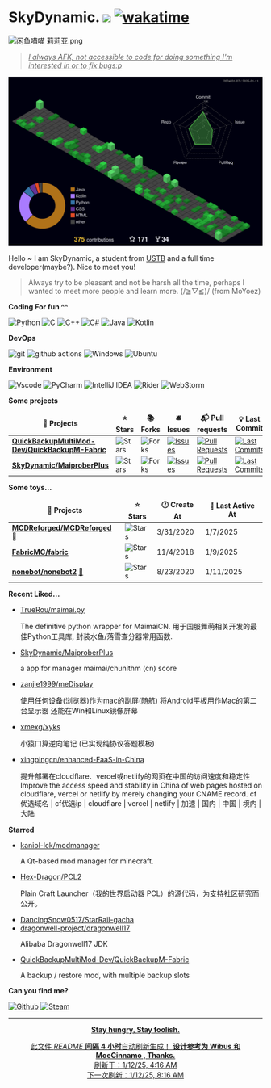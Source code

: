 # SkyDynamic. ![](https://visitor-badge.laobi.icu/badge?page_id=SkyDynamic.readme) [![wakatime](https://wakatime.com/badge/user/8809c781-96bb-4830-b1ca-39d0e4bcbaf1.svg)](https://wakatime.com/@8809c781-96bb-4830-b1ca-39d0e4bcbaf1)

![闲鱼喵喵 莉莉亚.png](https://s2.loli.net/2023/07/15/fBkF9ZoKgHDszUN.png)

> <u>*I always AFK, not accessible to code for doing something I'm interested in or to fix bugs:p*</u>

![meowmeowmeow](https://raw.githubusercontent.com/SkyDynamic/SkyDynamic/main/profile-3d-contrib/profile-night-green.svg)

Hello ~ I am SkyDynamic, a student from [USTB](https://www.ustb.edu.cn/) and a full time developer(maybe?). Nice to meet you!

> Always try to be pleasant and not be harsh all the time, perhaps I wanted to meet more people and learn more. (/≧▽≦)/ (from MoYoez)

**Coding For fun ^^**

<p>
  <img alt="Python" src="https://img.shields.io/badge/python-3670A0?style=for-the-badge&logo=python&logoColor=ffdd54">
  <img alt="C" src="https://img.shields.io/badge/c-%2300599C.svg?style=for-the-badge&logo=c&logoColor=white">
  <img alt="C++" src="https://img.shields.io/badge/C++-%2300599C.svg?style=for-the-badge&logo=c%2B%2B&logoColor=white">
  <img alt="C#" src="https://custom-icon-badges.demolab.com/badge/C%23-%23239120.svg?style=for-the-badge&logo=cshrp&logoColor=white">
  <img alt="Java" src="https://img.shields.io/badge/java-%23ED8B00.svg?style=for-the-badge&logo=openjdk&logoColor=white">
  <img alt="Kotlin" src="https://img.shields.io/badge/Kotlin-%237F52FF.svg?style=for-the-badge&logo=kotlin&logoColor=white">
</p>

**DevOps**

<p>
  <img alt="git" src="https://img.shields.io/badge/git-%23F05033.svg?style=for-the-badge&logo=git&logoColor=white" />
  <img alt="github actions" src="https://img.shields.io/badge/github%20actions-%232671E5.svg?style=for-the-badge&logo=githubactions&logoColor=white" />
  <img alt="Windows" src="https://img.shields.io/badge/Windows-0078D6?style=for-the-badge&logo=windows&logoColor=white">
  <img alt="Ubuntu" src="https://img.shields.io/badge/Ubuntu-E95420?style=for-the-badge&logo=ubuntu&logoColor=white" />
</p>

**Environment**

<p>
  <img alt="Vscode" src="https://img.shields.io/badge/Visual%20Studio%20Code-0078d7.svg?style=for-the-badge&logo=visual-studio-code&logoColor=white">
  <img alt="PyCharm" src="https://img.shields.io/badge/pycharm-143?style=for-the-badge&logo=pycharm&logoColor=black&color=black&labelColor=green">
  <img alt="IntelliJ IDEA" src="https://img.shields.io/badge/IntelliJIDEA-000000.svg?style=for-the-badge&logo=intellij-idea&logoColor=white">
  <img alt="Rider" src="https://img.shields.io/badge/Rider-000?style=for-the-badge&logo=rider&logoColor=fff">
  <img alt="WebStorm" src="https://img.shields.io/badge/WebStorm-000?style=for-the-badge&logo=webstorm&logoColor=fff">
</p>

**Some projects**

<table><thead align=center><tr border: none;><td><b>🎁 Projects</b></td><td><b>⭐ Stars</b></td><td><b>📚 Forks</b></td><td><b>🛎 Issues</b></td><td><b>📬 Pull requests</b></td><td><b>💡 Last Commit</b></td></tr></thead><tbody><tr><td><a href=https://github.com/QuickBackupMultiMod-Dev/QuickBackupM-Fabric><b>QuickBackupMultiMod-Dev/QuickBackupM-Fabric</b></a></td><td><img alt=Stars src="https://img.shields.io/github/stars/QuickBackupMultiMod-Dev/QuickBackupM-Fabric?style=flat-square&labelColor=343b41"></td><td><img alt=Forks src="https://img.shields.io/github/forks/QuickBackupMultiMod-Dev/QuickBackupM-Fabric?style=flat-square&labelColor=343b41"></td><td><a href=https://github.com/QuickBackupMultiMod-Dev/QuickBackupM-Fabric/issues target=_blank><img alt=Issues src="https://img.shields.io/github/issues/QuickBackupMultiMod-Dev/QuickBackupM-Fabric?style=flat-square&labelColor=343b41"></a></td><td><a href=https://github.com/QuickBackupMultiMod-Dev/QuickBackupM-Fabric/pulls target=_blank><img alt="Pull Requests"src="https://img.shields.io/github/issues-pr/QuickBackupMultiMod-Dev/QuickBackupM-Fabric?style=flat-square&labelColor=343b41"></a></td><td><a href=https://github.com/QuickBackupMultiMod-Dev/QuickBackupM-Fabric/commits target=_blank><img alt="Last Commits"src="https://img.shields.io/github/last-commit/QuickBackupMultiMod-Dev/QuickBackupM-Fabric?style=flat-square&labelColor=343b41"></a></td></tr><tr><td><a href=https://github.com/SkyDynamic/MaiproberPlus><b>SkyDynamic/MaiproberPlus</b></a></td><td><img alt=Stars src="https://img.shields.io/github/stars/SkyDynamic/MaiproberPlus?style=flat-square&labelColor=343b41"></td><td><img alt=Forks src="https://img.shields.io/github/forks/SkyDynamic/MaiproberPlus?style=flat-square&labelColor=343b41"></td><td><a href=https://github.com/SkyDynamic/MaiproberPlus/issues target=_blank><img alt=Issues src="https://img.shields.io/github/issues/SkyDynamic/MaiproberPlus?style=flat-square&labelColor=343b41"></a></td><td><a href=https://github.com/SkyDynamic/MaiproberPlus/pulls target=_blank><img alt="Pull Requests"src="https://img.shields.io/github/issues-pr/SkyDynamic/MaiproberPlus?style=flat-square&labelColor=343b41"></a></td><td><a href=https://github.com/SkyDynamic/MaiproberPlus/commits target=_blank><img alt="Last Commits"src="https://img.shields.io/github/last-commit/SkyDynamic/MaiproberPlus?style=flat-square&labelColor=343b41"></a></td></tr></tbody></table>

**Some toys...**

<table><thead align=center><tr border: none;><td><b>🎁 Projects</b></td><td><b>⭐ Stars</b></td><td><b>🕐 Create At</b></td><td><b>📅 Last Active At</b></td></tr></thead><tbody><tr><td><a href=https://github.com/MCDReforged/MCDReforged target=_blank><b>MCDReforged/MCDReforged</b></a> <a href=https://mcdreforged.com target=_blank>🔗</a></td><td><img alt=Stars src="https://img.shields.io/github/stars/MCDReforged/MCDReforged?style=flat-square&labelColor=343b41"></td><td>3/31/2020</td><td>1/7/2025</td></tr><tr><td><a href=https://github.com/FabricMC/fabric target=_blank><b>FabricMC/fabric</b></a></td><td><img alt=Stars src="https://img.shields.io/github/stars/FabricMC/fabric?style=flat-square&labelColor=343b41"></td><td>11/4/2018</td><td>1/9/2025</td></tr><tr><td><a href=https://github.com/nonebot/nonebot2 target=_blank><b>nonebot/nonebot2</b></a> <a href=https://nonebot.dev target=_blank>🔗</a></td><td><img alt=Stars src="https://img.shields.io/github/stars/nonebot/nonebot2?style=flat-square&labelColor=343b41"></td><td>8/23/2020</td><td>1/11/2025</td></tr></tbody></table>

<!--
**最近写了...**
recent_posts_inject
-->

**Recent Liked...**

<ul><li><a href=https://github.com/TrueRou/maimai.py>TrueRou/maimai.py</a><p>The definitive python wrapper for MaimaiCN. 用于国服舞萌相关开发的最佳Python工具库, 封装水鱼/落雪查分器常用函数.</p></li><li><a href=https://github.com/SkyDynamic/MaiproberPlus>SkyDynamic/MaiproberPlus</a><p>a app for manager maimai/chunithm (cn) score</p></li><li><a href=https://github.com/zanjie1999/meDisplay>zanjie1999/meDisplay</a><p>使用任何设备(浏览器)作为mac的副屏(随航) 将Android平板用作Mac的第二台显示器 还能在Win和Linux镜像屏幕</p></li><li><a href=https://github.com/xmexg/xyks>xmexg/xyks</a><p>小猿口算逆向笔记 (已实现纯协议答题模板)</p></li><li><a href=https://github.com/xingpingcn/enhanced-FaaS-in-China>xingpingcn/enhanced-FaaS-in-China</a><p>提升部署在cloudflare、vercel或netlify的网页在中国的访问速度和稳定性 Improve the access speed and stability in China of web pages hosted on cloudflare, vercel or netlify by merely changing your CNAME record. cf优选域名 | cf优选ip | cloudflare | vercel | netlify | 加速 | 国内 | 中国 | 境内 | 大陆</p></li></ul>

**Starred**

<ul><li><a href=https://github.com/kaniol-lck/modmanager>kaniol-lck/modmanager</a><p>A Qt-based mod manager for minecraft.</p></li><li><a href=https://github.com/Hex-Dragon/PCL2>Hex-Dragon/PCL2</a><p>Plain Craft Launcher（我的世界启动器 PCL）的源代码，为支持社区研究而公开。</p></li><li><a href=https://github.com/DancingSnow0517/StarRail-gacha>DancingSnow0517/StarRail-gacha</a></li><li><a href=https://github.com/dragonwell-project/dragonwell17>dragonwell-project/dragonwell17</a><p>Alibaba Dragonwell17 JDK</p></li><li><a href=https://github.com/QuickBackupMultiMod-Dev/QuickBackupM-Fabric>QuickBackupMultiMod-Dev/QuickBackupM-Fabric</a><p>A backup / restore mod, with multiple backup slots</p></li></ul>

**Can you find me?**

<p><a href="https://github.com/SkyDynamic" target="_blank"><img alt="Github" src="https://img.shields.io/badge/GitHub-%2312100E.svg?&style=for-the-badge&logo=Github&logoColor=white" /></a>
<a href="https://steamcommunity.com/profiles/76561198450421379" tagget="_blank"><img alt="Steam" src="https://img.shields.io/badge/steam-%23000000.svg?style=for-the-badge&logo=steam&logoColor=white">
</p>

------------

<p align=center><strong> Stay hungry, Stay foolish. </strong></p>
<p align=center>此文件 <i>README</i> <b>间隔 4 小时</b>自动刷新生成！ <b>设计参考为 Wibus 和 MoeCinnamo , Thanks.</b><br>刷新于：1/12/25, 4:16 AM<br>下一次刷新：1/12/25, 8:16 AM</p>
